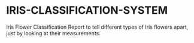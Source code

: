 # IRIS-CLASSIFICATION-SYSTEM
Iris Flower Classification Report to tell different types of Iris flowers apart, just by looking at their measurements.
